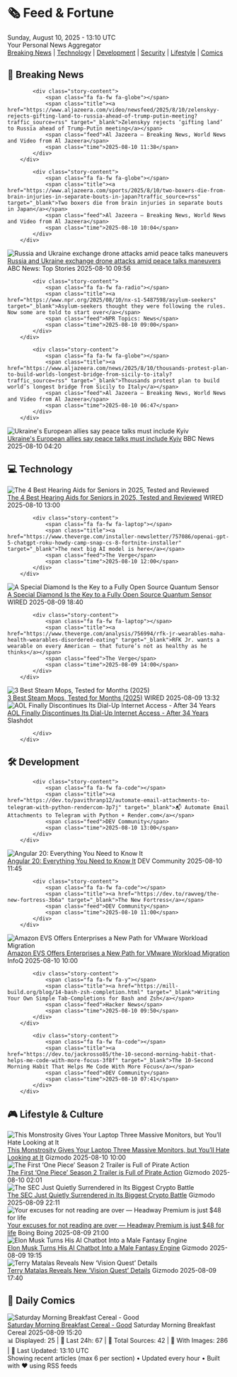 <!-- Processing 54 RSS feeds at 2025-08-10 13:10:06 UTC -->
<!-- Processing: Poorly Drawn Lines -->
<!-- Processing: Garfield -->
<!-- Processing: Girl Genius -->
<!-- Processing: Dinosaur Comics -->
<!-- Processing: CNN Top Stories -->
<!-- Processing: CNN Breaking News -->
<!-- Processing: Reuters World News -->
<!-- Processing: ABC News Breaking -->
<!-- Processing: NBC News Breaking -->
<!-- Processing: Guardian World News -->
<!-- Processing: Sky News World -->
<!-- Processing: O'Reilly Radar -->
<!-- Processing: WIRED -->
<!-- Processing: Lobsters Python -->
<!-- Processing: Hacker News -->
<!-- Processing: Dev.to -->
<!-- Processing: StackOverflow Blog -->
<!-- Processing: It's FOSS -->
<!-- Processing: DistroWatch -->
<!-- Processing: Linux.com -->
<!-- Processing: Red Hat Blog -->
<!-- Processing: Ubuntu Blog -->
<!-- Processing: GitHub Blog -->
<!-- Processing: InfoQ -->
<!-- Processing: DZone -->
<!-- Processing: Gizmodo -->
<!-- Processing: Kotaku -->
<!-- Processing: Krebs on Security -->
<!-- Generated 3 new posts out of 28 feeds processed -->
<div class="newspaper-header">
    <h1 class="newspaper-title">🗞️ Feed & Fortune</h1>
    <div class="newspaper-date">Sunday, August 10, 2025 - 13:10 UTC</div>
    <div class="newspaper-subtitle">Your Personal News Aggregator</div>
</div>

<div class="newspaper-nav">
    <a href="#breaking">Breaking News</a> |
    <a href="#tech">Technology</a> |
    <a href="#dev">Development</a> |
    <a href="#security">Security</a> |
    <a href="#lifestyle">Lifestyle</a> |
    <a href="#webcomics">Comics</a>
</div>

<div class="news-section breaking-news" id="breaking">
<h2 class="section-header">🚨 Breaking News</h2>
<div class="stories-container">
<div class="story">
            
            <div class="story-content">
                <span class="fa fa-fw fa-globe"></span>
                <span class="title"><a href="https://www.aljazeera.com/video/newsfeed/2025/8/10/zelenskyy-rejects-gifting-land-to-russia-ahead-of-trump-putin-meeting?traffic_source=rss" target="_blank">Zelenskyy rejects ‘gifting land’ to Russia ahead of Trump-Putin meeting</a></span>
                <span class="feed">Al Jazeera – Breaking News, World News and Video from Al Jazeera</span>
                <span class="time">2025-08-10 11:38</span>
            </div>
        </div>
<div class="story">
            
            <div class="story-content">
                <span class="fa fa-fw fa-globe"></span>
                <span class="title"><a href="https://www.aljazeera.com/sports/2025/8/10/two-boxers-die-from-brain-injuries-in-separate-bouts-in-japan?traffic_source=rss" target="_blank">Two boxers die from brain injuries in separate bouts in Japan</a></span>
                <span class="feed">Al Jazeera – Breaking News, World News and Video from Al Jazeera</span>
                <span class="time">2025-08-10 10:04</span>
            </div>
        </div>
<div class="story">
            <img src="https://s.abcnews.com/images/International/Ukraine-drone-DB-250810_1754817932684_hpMain_4x3t_384.jpg" alt="Russia and Ukraine exchange drone attacks amid peace talks maneuvers" class="story-image" loading="lazy" onerror="this.style.display='none'">
            <div class="story-content">
                <span class="fa fa-fw fa-tv"></span>
                <span class="title"><a href="https://abcnews.go.com/International/russia-ukraine-exchange-drone-attacks-amid-peace-talks/story?id=124520013" target="_blank">Russia and Ukraine exchange drone attacks amid peace talks maneuvers</a></span>
                <span class="feed">ABC News: Top Stories</span>
                <span class="time">2025-08-10 09:56</span>
            </div>
        </div>
<div class="story">
            
            <div class="story-content">
                <span class="fa fa-fw fa-radio"></span>
                <span class="title"><a href="https://www.npr.org/2025/08/10/nx-s1-5487598/asylum-seekers" target="_blank">Asylum-seekers thought they were following the rules. Now some are told to start over</a></span>
                <span class="feed">NPR Topics: News</span>
                <span class="time">2025-08-10 09:00</span>
            </div>
        </div>
<div class="story">
            
            <div class="story-content">
                <span class="fa fa-fw fa-globe"></span>
                <span class="title"><a href="https://www.aljazeera.com/news/2025/8/10/thousands-protest-plan-to-build-worlds-longest-bridge-from-sicily-to-italy?traffic_source=rss" target="_blank">Thousands protest plan to build world’s longest bridge from Sicily to Italy</a></span>
                <span class="feed">Al Jazeera – Breaking News, World News and Video from Al Jazeera</span>
                <span class="time">2025-08-10 06:47</span>
            </div>
        </div>
<div class="story">
            <img src="https://ichef.bbci.co.uk/ace/standard/240/cpsprodpb/3bc6/live/8f504ac0-7576-11f0-a975-cb151ca452f4.jpg" alt="Ukraine&#x27;s European allies say peace talks must include Kyiv" class="story-image" loading="lazy" onerror="this.style.display='none'">
            <div class="story-content">
                <span class="fa fa-fw fa-earth-americas"></span>
                <span class="title"><a href="https://www.bbc.com/news/articles/c0e9py7e28xo?at_medium=RSS&at_campaign=rss" target="_blank">Ukraine&#x27;s European allies say peace talks must include Kyiv</a></span>
                <span class="feed">BBC News</span>
                <span class="time">2025-08-10 04:20</span>
            </div>
        </div>
</div>
</div>
<div class="news-section tech-news" id="tech">
<h2 class="section-header">💻 Technology</h2>
<div class="stories-container">
<div class="story">
            <img src="https://media.wired.com/photos/6897f641b74b028bc80928c8/master/pass/The%20Best%20Hearing%20Aids%20for%20Seniors.png" alt="The 4 Best Hearing Aids for Seniors in 2025, Tested and Reviewed" class="story-image" loading="lazy" onerror="this.style.display='none'">
            <div class="story-content">
                <span class="fa fa-fw fa-bolt"></span>
                <span class="title"><a href="https://www.wired.com/gallery/best-hearing-aids-for-seniors/" target="_blank">The 4 Best Hearing Aids for Seniors in 2025, Tested and Reviewed</a></span>
                <span class="feed">WIRED</span>
                <span class="time">2025-08-10 13:00</span>
            </div>
        </div>
<div class="story">
            
            <div class="story-content">
                <span class="fa fa-fw fa-laptop"></span>
                <span class="title"><a href="https://www.theverge.com/installer-newsletter/757086/openai-gpt-5-chatgpt-roku-howdy-camp-snap-cs-8-fortnite-installer" target="_blank">The next big AI model is here</a></span>
                <span class="feed">The Verge</span>
                <span class="time">2025-08-10 12:00</span>
            </div>
        </div>
<div class="story">
            <img src="https://media.wired.com/photos/6897948fbe3f878769d0cc2a/master/pass/signal-2025-08-06-073437.jpg" alt="A Special Diamond Is the Key to a Fully Open Source Quantum Sensor" class="story-image" loading="lazy" onerror="this.style.display='none'">
            <div class="story-content">
                <span class="fa fa-fw fa-bolt"></span>
                <span class="title"><a href="https://www.wired.com/story/fully-open-source-quantum-sensor-uncut-gem/" target="_blank">A Special Diamond Is the Key to a Fully Open Source Quantum Sensor</a></span>
                <span class="feed">WIRED</span>
                <span class="time">2025-08-09 18:40</span>
            </div>
        </div>
<div class="story">
            
            <div class="story-content">
                <span class="fa fa-fw fa-laptop"></span>
                <span class="title"><a href="https://www.theverge.com/analysis/756994/rfk-jr-wearables-maha-health-wearables-disordered-eating" target="_blank">RFK Jr. wants a wearable on every American — that future’s not as healthy as he thinks</a></span>
                <span class="feed">The Verge</span>
                <span class="time">2025-08-09 14:00</span>
            </div>
        </div>
<div class="story">
            <img src="https://media.wired.com/photos/6896594ea27f0a0d3d8a0fa0/master/pass/I%20Tested%20Steam%20Mops%20in%20My%20Kitchen%20for%203%20Months.%20These%20Were%20My%20Favorites.png" alt="3 Best Steam Mops, Tested for Months (2025)" class="story-image" loading="lazy" onerror="this.style.display='none'">
            <div class="story-content">
                <span class="fa fa-fw fa-bolt"></span>
                <span class="title"><a href="https://www.wired.com/gallery/best-steam-mops/" target="_blank">3 Best Steam Mops, Tested for Months (2025)</a></span>
                <span class="feed">WIRED</span>
                <span class="time">2025-08-09 13:32</span>
            </div>
        </div>
<div class="story">
            <img src="https://a.fsdn.com/sd/twitter_icon_large.png" alt="AOL Finally Discontinues Its Dial-Up Internet Access - After 34 Years" class="story-image" loading="lazy" onerror="this.style.display='none'">
            <div class="story-content">
                <span class="fa fa-fw fa-comments"></span>
                <span class="title"><a href="https://tech.slashdot.org/story/25/08/10/0626249/aol-finally-discontinues-its-dial-up-internet-access---after-34-years?utm_source=rss1.0mainlinkanon&utm_medium=feed" target="_blank">AOL Finally Discontinues Its Dial-Up Internet Access - After 34 Years</a></span>
                <span class="feed">Slashdot</span>
                
            </div>
        </div>
</div>
</div>
<div class="news-section dev-news" id="dev">
<h2 class="section-header">🛠️ Development</h2>
<div class="stories-container">
<div class="story">
            
            <div class="story-content">
                <span class="fa fa-fw fa-code"></span>
                <span class="title"><a href="https://dev.to/pavithranp12/automate-email-attachments-to-telegram-with-python-rendercom-3p7j" target="_blank">📬 Automate Email Attachments to Telegram with Python + Render.com</a></span>
                <span class="feed">DEV Community</span>
                <span class="time">2025-08-10 13:00</span>
            </div>
        </div>
<div class="story">
            <img src="https://media2.dev.to/dynamic/image/width=800%2Cheight=%2Cfit=scale-down%2Cgravity=auto%2Cformat=auto/https%3A%2F%2Fdev-to-uploads.s3.amazonaws.com%2Fuploads%2Farticles%2Fvz2sjidijx0owi1f6itn.png" alt="Angular 20: Everything You Need to Know It" class="story-image" loading="lazy" onerror="this.style.display='none'">
            <div class="story-content">
                <span class="fa fa-fw fa-code"></span>
                <span class="title"><a href="https://dev.to/kodmatrix/angular-20-everything-you-need-to-know-it-2f56" target="_blank">Angular 20: Everything You Need to Know It</a></span>
                <span class="feed">DEV Community</span>
                <span class="time">2025-08-10 11:45</span>
            </div>
        </div>
<div class="story">
            
            <div class="story-content">
                <span class="fa fa-fw fa-code"></span>
                <span class="title"><a href="https://dev.to/rawveg/the-new-fortress-3b6a" target="_blank">The New Fortress</a></span>
                <span class="feed">DEV Community</span>
                <span class="time">2025-08-10 11:00</span>
            </div>
        </div>
<div class="story">
            <img src="https://res.infoq.com/news/2025/08/amazon-evs-vmware-migration/en/headerimage/generatedHeaderImage-1754562859751.jpg" alt="Amazon EVS Offers Enterprises a New Path for VMware Workload Migration" class="story-image" loading="lazy" onerror="this.style.display='none'">
            <div class="story-content">
                <span class="fa fa-fw fa-info-circle"></span>
                <span class="title"><a href="https://www.infoq.com/news/2025/08/amazon-evs-vmware-migration/?utm_campaign=infoq_content&utm_source=infoq&utm_medium=feed&utm_term=global" target="_blank">Amazon EVS Offers Enterprises a New Path for VMware Workload Migration</a></span>
                <span class="feed">InfoQ</span>
                <span class="time">2025-08-10 10:00</span>
            </div>
        </div>
<div class="story">
            
            <div class="story-content">
                <span class="fa fa-fw fa-y"></span>
                <span class="title"><a href="https://mill-build.org/blog/14-bash-zsh-completion.html" target="_blank">Writing Your Own Simple Tab-Completions for Bash and Zsh</a></span>
                <span class="feed">Hacker News</span>
                <span class="time">2025-08-10 09:50</span>
            </div>
        </div>
<div class="story">
            
            <div class="story-content">
                <span class="fa fa-fw fa-code"></span>
                <span class="title"><a href="https://dev.to/jackrosso85/the-10-second-morning-habit-that-helps-me-code-with-more-focus-3f8f" target="_blank">The 10-Second Morning Habit That Helps Me Code With More Focus</a></span>
                <span class="feed">DEV Community</span>
                <span class="time">2025-08-10 07:41</span>
            </div>
        </div>
</div>
</div>
<div class="news-section lifestyle-news" id="lifestyle">
<h2 class="section-header">🎮 Lifestyle & Culture</h2>
<div class="stories-container">
<div class="story">
            <img src="https://gizmodo.com/app/uploads/2025/08/aura-triple-display-5.jpg" alt="This Monstrosity Gives Your Laptop Three Massive Monitors, but You’ll Hate Looking at It" class="story-image" loading="lazy" onerror="this.style.display='none'">
            <div class="story-content">
                <span class="fa fa-fw fa-computer"></span>
                <span class="title"><a href="https://gizmodo.com/this-monstrosity-gives-your-laptop-three-massive-monitors-but-youll-hate-looking-at-it-2000626044" target="_blank">This Monstrosity Gives Your Laptop Three Massive Monitors, but You’ll Hate Looking at It</a></span>
                <span class="feed">Gizmodo</span>
                <span class="time">2025-08-10 10:00</span>
            </div>
        </div>
<div class="story">
            <img src="https://gizmodo.com/app/uploads/2025/08/one-piece-luffys2.jpg" alt="The First ‘One Piece’ Season 2 Trailer is Full of Pirate Action" class="story-image" loading="lazy" onerror="this.style.display='none'">
            <div class="story-content">
                <span class="fa fa-fw fa-computer"></span>
                <span class="title"><a href="https://gizmodo.com/the-first-one-piece-season-2-trailer-is-full-of-pirate-action-2000641160" target="_blank">The First ‘One Piece’ Season 2 Trailer is Full of Pirate Action</a></span>
                <span class="feed">Gizmodo</span>
                <span class="time">2025-08-10 02:01</span>
            </div>
        </div>
<div class="story">
            <img src="https://gizmodo.com/app/uploads/2025/07/bitcoin-photo.jpg" alt="The SEC Just Quietly Surrendered in Its Biggest Crypto Battle" class="story-image" loading="lazy" onerror="this.style.display='none'">
            <div class="story-content">
                <span class="fa fa-fw fa-computer"></span>
                <span class="title"><a href="https://gizmodo.com/the-sec-just-quietly-surrendered-in-its-biggest-crypto-battle-2000641156" target="_blank">The SEC Just Quietly Surrendered in Its Biggest Crypto Battle</a></span>
                <span class="feed">Gizmodo</span>
                <span class="time">2025-08-09 22:11</span>
            </div>
        </div>
<div class="story">
            <img src="https://i0.wp.com/boingboing.net/wp-content/uploads/2025/08/sale_318822_article_image.jpg?fit=2250%2C1500&amp;quality=60&amp;ssl=1" alt="Your excuses for not reading are over — Headway Premium is just $48 for life" class="story-image" loading="lazy" onerror="this.style.display='none'">
            <div class="story-content">
                <span class="fa fa-fw fa-arrow-right"></span>
                <span class="title"><a href="https://boingboing.net/2025/08/09/your-excuses-for-not-reading-are-over-headway-premium-is-just-48-for-life.html" target="_blank">Your excuses for not reading are over — Headway Premium is just $48 for life</a></span>
                <span class="feed">Boing Boing</span>
                <span class="time">2025-08-09 21:00</span>
            </div>
        </div>
<div class="story">
            <img src="https://gizmodo.com/app/uploads/2025/05/elon-musk-gazing-at-ceiling-may-30-2025.jpg" alt="Elon Musk Turns His AI Chatbot Into a Male Fantasy Engine" class="story-image" loading="lazy" onerror="this.style.display='none'">
            <div class="story-content">
                <span class="fa fa-fw fa-computer"></span>
                <span class="title"><a href="https://gizmodo.com/elon-musk-turns-his-ai-chatbot-into-a-male-fantasy-engine-2000641153" target="_blank">Elon Musk Turns His AI Chatbot Into a Male Fantasy Engine</a></span>
                <span class="feed">Gizmodo</span>
                <span class="time">2025-08-09 19:15</span>
            </div>
        </div>
<div class="story">
            <img src="https://gizmodo.com/app/uploads/2025/08/white-vision.jpg" alt="Terry Matalas Reveals New ‘Vision Quest’ Details" class="story-image" loading="lazy" onerror="this.style.display='none'">
            <div class="story-content">
                <span class="fa fa-fw fa-computer"></span>
                <span class="title"><a href="https://gizmodo.com/terry-matalas-reveals-new-vision-quest-details-2000641146" target="_blank">Terry Matalas Reveals New ‘Vision Quest’ Details</a></span>
                <span class="feed">Gizmodo</span>
                <span class="time">2025-08-09 17:40</span>
            </div>
        </div>
</div>
</div>
<div class="news-section webcomics-section" id="webcomics">
<h2 class="section-header">🎨 Daily Comics</h2>
<div class="stories-container">
<div class="story">
            <img src="https://www.smbc-comics.com/comics/1754596797-20250809.png" alt="Saturday Morning Breakfast Cereal - Good" class="story-image" loading="lazy" onerror="this.style.display='none'">
            <div class="story-content">
                <span class="fa fa-fw fa-smile"></span>
                <span class="title"><a href="https://www.smbc-comics.com/comic/good-7" target="_blank">Saturday Morning Breakfast Cereal - Good</a></span>
                <span class="feed">Saturday Morning Breakfast Cereal</span>
                <span class="time">2025-08-09 15:20</span>
            </div>
        </div>
</div>
</div>

<div class="newspaper-footer">
    <div class="stats">
        📊 Displayed: 25 | 📅 Last 24h: 67 | 📡 Total Sources: 42 | 📸 With Images: 286 |
        🔄 Last Updated: 13:10 UTC
    </div>
    <div class="footer-note">
        Showing recent articles (max 6 per section) • Updated every hour • Built with ❤️ using RSS feeds
    </div>
</div>
